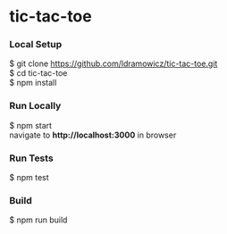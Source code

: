 # tic-tac-toe

### Local Setup
$ git clone https://github.com/ldramowicz/tic-tac-toe.git <br>
$ cd tic-tac-toe\
$ npm install

### Run Locally
$ npm start\
navigate to **http://localhost:3000** in browser

### Run Tests
$ npm test

### Build
$ npm run build


